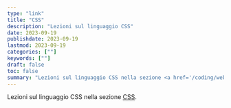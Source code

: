 ```yaml
---
type: "link"
title: "CSS"
description: "Lezioni sul linguaggio CSS"
date: 2023-09-19
publishdate: 2023-09-19
lastmod: 2023-09-19
categories: [""]
keywords: [""]
draft: false
toc: false
summary: "Lezioni sul linguaggio CSS nella sezione <a href='/coding/web/css'>CSS</a>"
---
```


<!-- markdownlint-disable MD044 -->

Lezioni sul linguaggio CSS nella sezione <a href='/coding/web/css'>CSS</a>.

<!-- markdownlint-enable MD044 -->
